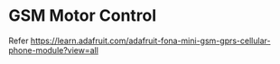 # GSM Motor Control 

Refer https://learn.adafruit.com/adafruit-fona-mini-gsm-gprs-cellular-phone-module?view=all